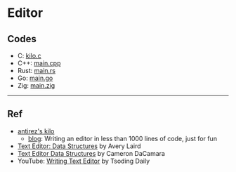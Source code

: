 # Editor

## Codes

- C: [kilo.c](c/kilo.c)
- C++: [main.cpp](cpp/main.cpp)
- Rust: [main.rs](rust/editor/src/main.rs)
- Go: [main.go](go/main.go)
- Zig: [main.zig](zig/src/main.zig)

---

## Ref

- [antirez's kilo](https://github.com/antirez/kilo)
  - [blog](http://antirez.com/news/108): Writing an editor in less than 1000 lines of code, just for fun
- [Text Editor: Data Structures](https://www.averylaird.com/programming/the%20text%20editor/2017/09/30/the-piece-table) by Avery Laird
- [Text Editor Data Structures](https://cdacamar.github.io/data%20structures/algorithms/benchmarking/text%20editors/c++/editor-data-structures/) by Cameron DaCamara
- YouTube: [Writing Text Editor](https://youtu.be/2UY_Am-Q-oI) by Tsoding Daily
